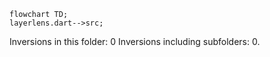 <!---
Generated by https://github.com/polina-c/layerlens
Dependencies that create loops (inversions) are marked with `!`.
-->

```mermaid
flowchart TD;
layerlens.dart-->src;
```

Inversions in this folder: 0
Inversions including subfolders: 0.

